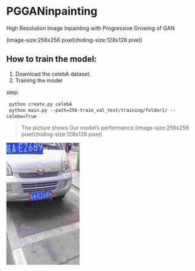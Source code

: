# PGGANinpainting
High Resolution Image Inpainting with Progressive Growing of GAN

(image-size:256x256 pixel)(hiding-size:128x128 pixel)

 ## How to train the model:
 
 1.   Download the celebA dataset.
 2.   Training the model
 
 step:
 
     python create.py celebA
     python main.py --path=256-train_val_test/training/folder1/ --celeba=True
     
     
     
> The picture shows Our model’s performance.(image-size:256x256 pixel)(hiding-size:128x128 pixel)

![image](https://github.com/yuchunwang/cvlab_homework/blob/master/597_vis.jpg)
     
     
     
 
